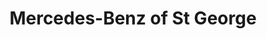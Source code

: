---
title: "Mercedes-Benz of St George"
url: /st-george/mercedes-benz-of-st-george/
shop: Autohaus
---